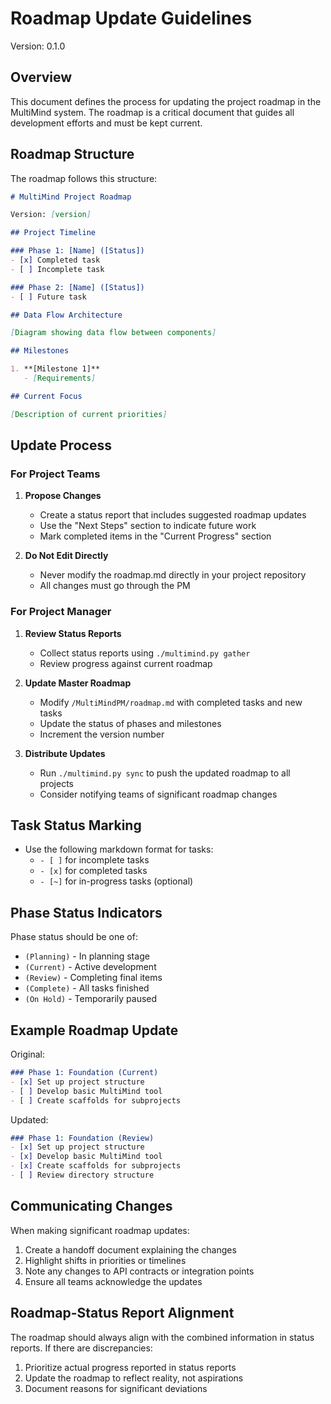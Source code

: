 # Roadmap Update Guidelines

Version: 0.1.0

## Overview

This document defines the process for updating the project roadmap in the MultiMind system. The roadmap is a critical document that guides all development efforts and must be kept current.

## Roadmap Structure

The roadmap follows this structure:

```markdown
# MultiMind Project Roadmap

Version: [version]

## Project Timeline

### Phase 1: [Name] ([Status])
- [x] Completed task
- [ ] Incomplete task

### Phase 2: [Name] ([Status])
- [ ] Future task

## Data Flow Architecture

[Diagram showing data flow between components]

## Milestones

1. **[Milestone 1]**
   - [Requirements]

## Current Focus

[Description of current priorities]
```

## Update Process

### For Project Teams

1. **Propose Changes**
   - Create a status report that includes suggested roadmap updates
   - Use the "Next Steps" section to indicate future work
   - Mark completed items in the "Current Progress" section

2. **Do Not Edit Directly**
   - Never modify the roadmap.md directly in your project repository
   - All changes must go through the PM

### For Project Manager

1. **Review Status Reports**
   - Collect status reports using `./multimind.py gather`
   - Review progress against current roadmap

2. **Update Master Roadmap**
   - Modify `/MultiMindPM/roadmap.md` with completed tasks and new tasks
   - Update the status of phases and milestones
   - Increment the version number

3. **Distribute Updates**
   - Run `./multimind.py sync` to push the updated roadmap to all projects
   - Consider notifying teams of significant roadmap changes

## Task Status Marking

- Use the following markdown format for tasks:
  - `- [ ]` for incomplete tasks
  - `- [x]` for completed tasks
  - `- [~]` for in-progress tasks (optional)

## Phase Status Indicators

Phase status should be one of:
- `(Planning)` - In planning stage
- `(Current)` - Active development
- `(Review)` - Completing final items
- `(Complete)` - All tasks finished
- `(On Hold)` - Temporarily paused

## Example Roadmap Update

Original:
```markdown
### Phase 1: Foundation (Current)
- [x] Set up project structure
- [ ] Develop basic MultiMind tool
- [ ] Create scaffolds for subprojects
```

Updated:
```markdown
### Phase 1: Foundation (Review)
- [x] Set up project structure
- [x] Develop basic MultiMind tool
- [x] Create scaffolds for subprojects
- [ ] Review directory structure
```

## Communicating Changes

When making significant roadmap updates:

1. Create a handoff document explaining the changes
2. Highlight shifts in priorities or timelines
3. Note any changes to API contracts or integration points
4. Ensure all teams acknowledge the updates

## Roadmap-Status Report Alignment

The roadmap should always align with the combined information in status reports. If there are discrepancies:

1. Prioritize actual progress reported in status reports
2. Update the roadmap to reflect reality, not aspirations
3. Document reasons for significant deviations 